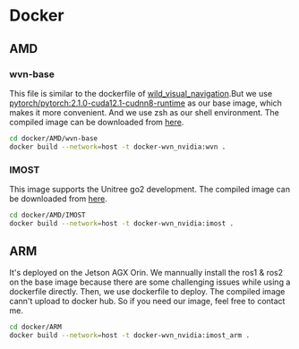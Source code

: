 # Docker

## AMD
### wvn-base
This file is similar to the dockerfile of [wild_visual_navigation](https://github.com/leggedrobotics/wild_visual_navigation.git).But we use [pytorch/pytorch:2.1.0-cuda12.1-cudnn8-runtime](https://hub.docker.com/r/pytorch/pytorch) as our base image, which makes it more convenient. And we use zsh as our shell environment. The compiled image can be downloaded from [here](https://hub.docker.com/r/markhui/docker-wvn_nvidia). 

``` bash
cd docker/AMD/wvn-base
docker build --network=host -t docker-wvn_nvidia:wvn .
```

### IMOST
This image supports the Unitree go2 development. The compiled image can be downloaded from [here](https://hub.docker.com/r/markhui/docker-wvn_nvidia).

``` bash
cd docker/AMD/IMOST
docker build --network=host -t docker-wvn_nvidia:imost .
```

## ARM
It's deployed on the Jetson AGX Orin. We mannually install the ros1 & ros2 on the base image because there are some challenging issues while using a dockerfile directly. Then, we use dockerfile to deploy. The compiled image cann't upload to docker hub. So if you need our image, feel free to contact me.
``` bash
cd docker/ARM
docker build --network=host -t docker-wvn_nvidia:imost_arm .
```